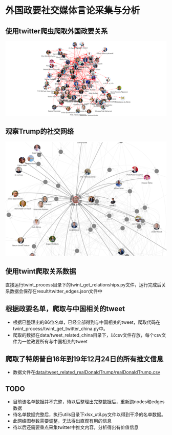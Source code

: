 <!--
 * @Descripttion: 
 * @version: 
 * @Author: Da Chuang
 * @Date: 2019-12-10 09:32:42
 * @LastEditors  : Da Chuang
 * @LastEditTime : 2019-12-24 19:08:15
 -->

# 外国政要社交媒体言论采集与分析
## 使用twitter爬虫爬取外国政要关系
![nodes.png](./doc/git_images/nodes_edges.png)
## 观察Trump的社交网络
![trump_social_network](./doc/git_images/trump.png)

## 使用twint爬取关系数据
直接运行twint_process目录下的twint_get_relationships.py文件，运行完成后关系数据会保存在result/twitter_edges.json文件中

## 根据政要名单，爬取与中国相关的tweet
- 根据已整理出的86位名单，已经全部得到与中国相关的tweet，爬取代码在twint_process/twint_get_twitter_china.py中。
- 爬取的数据在data/tweet_related_china目录下，以csv文件存放，每个csv文件为一位政要所有与中国相关的tweet
 
## 爬取了特朗普自16年到19年12月24日的所有推文信息
- 数据文件在[data/tweet_related_realDonaldTrump/realDonaldTrump.csv](./data/tweet_related_realDonaldTrump/realDonaldTrump.csv)

## TODO
- 目前该名单数据并不完整，待以后整理出完整数据后，重新跑nodes和edges数据
- 待名单数据完整后，执行utils目录下xlsx_util.py文件以得到干净的名单数据。
- 此网络图参数需要调整，无法得出直观有用的信息
- 待以后还需要重点采集twitter中推文内容，分析得出有价值信息

